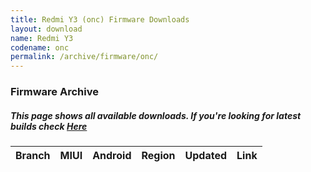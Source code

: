 ```yaml
---
title: Redmi Y3 (onc) Firmware Downloads
layout: download
name: Redmi Y3
codename: onc
permalink: /archive/firmware/onc/
---
```



### Firmware Archive
##### This page shows all available downloads. If you're looking for latest builds check [Here](/firmware/onc/)


<div class="table-responsive-md" id="table-wrapper">
<table id="firmware" class="compact table table-striped table-hover table-sm">
    <thead class="thead-dark">
        <tr>
            <th>Branch</th>
            <th>MIUI</th>
            <th>Android</th>
            <th>Region</th>
            <th>Updated</th>
            <th>Link</th>
        </tr>
    </thead>
    <script>loadFirmwareDownloads('onc', 'full')</script>
</table>
</div>
